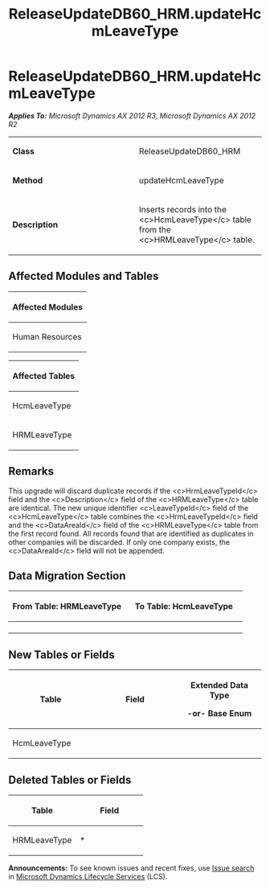 ﻿---
title: ReleaseUpdateDB60_HRM.updateHcmLeaveType
TOCTitle: ReleaseUpdateDB60_HRM.updateHcmLeaveType
ms:assetid: 58f7282e-9c10-1fdf-d283-0b5177bea1cd
ms:mtpsurl: https://msdn.microsoft.com/en-us/library/JJ736267(v=AX.60)
ms:contentKeyID: 49708442
ms.date: 05/18/2015
mtps_version: v=AX.60
---

# ReleaseUpdateDB60\_HRM.updateHcmLeaveType 


_**Applies To:** Microsoft Dynamics AX 2012 R3, Microsoft Dynamics AX 2012 R2_

<table>
<colgroup>
<col style="width: 50%" />
<col style="width: 50%" />
</colgroup>
<tbody>
<tr class="odd">
<td><p><strong>Class</strong></p></td>
<td><p>ReleaseUpdateDB60_HRM</p></td>
</tr>
<tr class="even">
<td><p><strong>Method</strong></p></td>
<td><p>updateHcmLeaveType</p></td>
</tr>
<tr class="odd">
<td><p><strong>Description</strong></p></td>
<td><p>Inserts records into the &lt;c&gt;HcmLeaveType&lt;/c&gt; table from the &lt;c&gt;HRMLeaveType&lt;/c&gt; table.</p></td>
</tr>
</tbody>
</table>


## Affected Modules and Tables

<table>
<colgroup>
<col style="width: 100%" />
</colgroup>
<thead>
<tr class="header">
<th><p>Affected Modules</p></th>
</tr>
</thead>
<tbody>
<tr class="odd">
<td><p>Human Resources</p></td>
</tr>
</tbody>
</table>


<table>
<colgroup>
<col style="width: 100%" />
</colgroup>
<thead>
<tr class="header">
<th><p>Affected Tables</p></th>
</tr>
</thead>
<tbody>
<tr class="odd">
<td><p>HcmLeaveType</p></td>
</tr>
<tr class="even">
<td><p>HRMLeaveType</p></td>
</tr>
</tbody>
</table>


## Remarks

This upgrade will discard duplicate records if the \<c\>HrmLeaveTypeId\</c\> field and the \<c\>Description\</c\> field of the \<c\>HRMLeaveType\</c\> table are identical. The new unique identifier \<c\>LeaveTypeId\</c\> field of the \<c\>HcmLeaveType\</c\> table combines the \<c\>HrmLeaveTypeId\</c\> field and the \<c\>DataAreaId\</c\> field of the \<c\>HRMLeaveType\</c\> table from the first record found. All records found that are identified as duplicates in other companies will be discarded. If only one company exists, the \<c\>DataAreaId\</c\> field will not be appended.

## Data Migration Section

<table>
<colgroup>
<col style="width: 50%" />
<col style="width: 50%" />
</colgroup>
<thead>
<tr class="header">
<th><p>From Table: HRMLeaveType</p></th>
<th><p>To Table: HcmLeaveType</p></th>
</tr>
</thead>
<tbody>
<tr class="odd">
<td><p></p></td>
<td><p></p></td>
</tr>
</tbody>
</table>


## New Tables or Fields

<table>
<colgroup>
<col style="width: 33%" />
<col style="width: 33%" />
<col style="width: 33%" />
</colgroup>
<thead>
<tr class="header">
<th><p>Table</p></th>
<th><p>Field</p></th>
<th><p>Extended Data Type</p>
<p>-or- Base Enum</p></th>
</tr>
</thead>
<tbody>
<tr class="odd">
<td><p>HcmLeaveType</p></td>
<td><p></p></td>
<td><p></p></td>
</tr>
</tbody>
</table>


## Deleted Tables or Fields

<table>
<colgroup>
<col style="width: 50%" />
<col style="width: 50%" />
</colgroup>
<thead>
<tr class="header">
<th><p>Table</p></th>
<th><p>Field</p></th>
</tr>
</thead>
<tbody>
<tr class="odd">
<td><p>HRMLeaveType</p></td>
<td><p>*</p></td>
</tr>
</tbody>
</table>

  
**Announcements:** To see known issues and recent fixes, use [Issue search](http://go.microsoft.com/fwlink/?linkid=389258) in [Microsoft Dynamics Lifecycle Services](http://go.microsoft.com/fwlink/?linkid=306505) (LCS).

